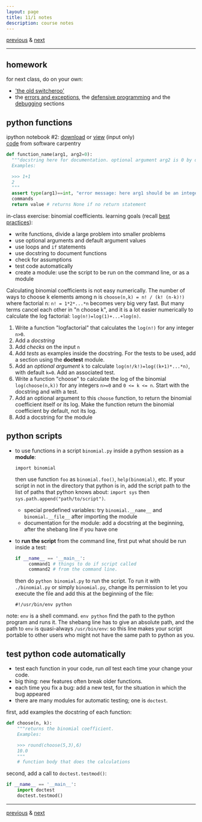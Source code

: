 ```yaml
---
layout: page
title: 11/1 notes
description: course notes
---
```

[previous](notes1027.html) & [next](notes1103.html)

---

## homework

for next class, do on your own:

- ['the old switcheroo'](http://swcarpentry.github.io/python-novice-inflammation/06-func/#the-old-switcheroo)
- the [errors and exceptions](http://swcarpentry.github.io/python-novice-inflammation/07-errors/),
the [defensive programming](http://swcarpentry.github.io/python-novice-inflammation/08-defensive/)
and the [debugging](http://swcarpentry.github.io/python-novice-inflammation/09-debugging/) sections

## python functions

ipython notebook #2: [download](../assets/python/swcarpentry2.ipynb)
or [view](https://github.com/cecileane/computingtools/blob/gh-pages/assets/python/swcarpentry2.ipynb) (input only)  
[code](https://github.com/swcarpentry/python-novice-inflammation/tree/gh-pages/code)
from software carpentry

```python
def function_name(arg1, arg2=0):
  """docstring here for documentation. optional argument arg2 is 0 by default.
  Examples:

  >>> 1+1
  2
  """
  assert type(arg1)==int, "error message: here arg1 should be an integer"
  commands
  return value # returns None if no return statement
```
in-class exercise: binomial coefficients.
learning goals (recall [best practices](http://cecileane.github.io/computingtools/pages/notes0906.html#best-practices)):

- write functions, divide a large problem into smaller problems
- use optional arguments and default argument values
- use loops and `if` statements
- use docstring to document functions
- check for assumptions
- test code automatically
- create a module: use the script to be run on the command line, or as a module

Calculating binomial coefficients is not easy numerically.
The number of ways to choose k elements among n is
`choose(n,k) = n! / (k! (n-k)!)`
where factorial n: `n! = 1*2*...*n` becomes very big very fast.
But many terms cancel each other in "n choose k",
and it is a lot easier numerically to calculate the log factorial:
`log(n!)=log(1)+...+log(n)`.

1. Write a function "logfactorial" that calculates the `log(n!)` for any integer `n>0`.
2. Add a *docstring*
3. Add *checks* on the input `n`
4. Add *tests* as examples inside the docstring.
  For the tests to be used, add a section using the **doctest** module.
5. Add an *optional argument* `k` to calculate `log(n!/k!)=log((k+1)*...*n)`, with default `k=0`. Add an associated test.
6. Write a function "choose" to calculate the log of the binomial `log(choose(n,k))` for any integers `n>=0` and `0 <= k <= n`. Start with the docstring and with a test.
7. Add an optional argument to this `choose` function, to return the binomial coefficient itself or its log. Make the function return the binomial coefficient by default, not its log.
8. Add a docstring for the module

## python scripts

- to use functions in a script `binomial.py` inside a python session
  as a **module**:

  `import binomial`

  then use function `foo` as `binomial.foo()`, `help(binomial)`, etc.
  If your script in not in the directory that python is in,
  add the script path to the list of paths that python knows about:
  `import sys` then `sys.path.append("path/to/script")`.

  * special predefined variables: try
    `binomial.__name__` and `binomial.__file__` after importing the module
  * documentation for the module: add a docstring at the beginning,
    after the shebang line if you have one

- to **run the script** from the command line, first
  put what should be run inside a test:

  ```python
  if __name__ == '__main__':
       command1 # things to do if script called
       command2 # from the command line.
  ```

  then do `python binomial.py` to run the script.
  To run it with `./binomial.py` or simply `binomial.py`,
  change its permission to let you execute the file and
  add this at the beginning of the file:

  `#!/usr/bin/env python`

note: `env` is a shell command. `env python` find the path
to the python program and runs it.
The shebang line has to give an absolute path, and
the path to `env` is quasi-always `/usr/bin/env`:
so this line makes your script portable to other users
who might not have the same path to python as you.

## test python code automatically

- test each function in your code,
  run *all* test each time your change your code.
- big thing: new features often break older functions.
- each time you fix a bug: add a new test,
  for the situation in which the bug appeared
- there are many modules for automatic testing; one is `doctest`.

first, add examples the docstring of each function:

```python
def choose(n, k):
    """returns the binomial coefficient.
    Examples:

    >>> round(choose(5,3),6)
    10.0
    """
    # function body that does the calculations
```

second, add a call to `doctest.testmod()`:

```python
if __name__ == '__main__':
    import doctest
    doctest.testmod()
```


---
[previous](notes1027.html) & [next](notes1103.html)
